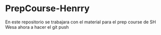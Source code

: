 # PrepCourse-Henrry
En este repositorio se trabajara con el material para el prep course de SH
Wesa ahora a hacer el git push
